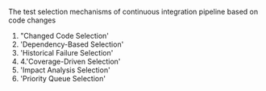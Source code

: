 The test selection mechanisms of continuous integration pipeline based on code changes 

1. "Changed Code Selection' 
2. 'Dependency-Based Selection'
3. 'Historical Failure Selection'
4. 4.'Coverage-Driven Selection'
5. 'Impact Analysis Selection'
6. 'Priority Queue Selection'
